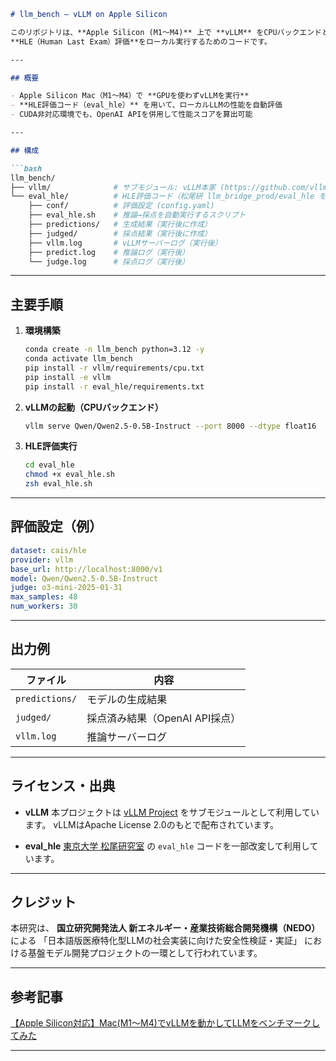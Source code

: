 ````markdown
# llm_bench — vLLM on Apple Silicon

このリポジトリは、**Apple Silicon (M1〜M4)** 上で **vLLM** をCPUバックエンドとして動作させ、  
**HLE（Human Last Exam）評価**をローカル実行するためのコードです。

---

## 概要

- Apple Silicon Mac（M1〜M4）で **GPUを使わずvLLMを実行**
- **HLE評価コード（eval_hle）** を用いて、ローカルLLMの性能を自動評価
- CUDA非対応環境でも、OpenAI APIを併用して性能スコアを算出可能

---

## 構成

```bash
llm_bench/
├── vllm/              # サブモジュール: vLLM本家 (https://github.com/vllm-project/vllm)
└── eval_hle/          # HLE評価コード（松尾研 llm_bridge_prod/eval_hle を一部改変）
    ├── conf/          # 評価設定 (config.yaml)
    ├── eval_hle.sh    # 推論→採点を自動実行するスクリプト
    ├── predictions/   # 生成結果（実行後に作成）
    ├── judged/        # 採点結果（実行後に作成）
    ├── vllm.log       # vLLMサーバーログ（実行後）
    ├── predict.log    # 推論ログ（実行後）
    └── judge.log      # 採点ログ（実行後）
````

---

## 主要手順

1. **環境構築**

   ```bash
   conda create -n llm_bench python=3.12 -y
   conda activate llm_bench
   pip install -r vllm/requirements/cpu.txt
   pip install -e vllm
   pip install -r eval_hle/requirements.txt
   ```

2. **vLLMの起動（CPUバックエンド）**

   ```bash
   vllm serve Qwen/Qwen2.5-0.5B-Instruct --port 8000 --dtype float16
   ```

3. **HLE評価実行**

   ```bash
   cd eval_hle
   chmod +x eval_hle.sh
   zsh eval_hle.sh
   ```

---

## 評価設定（例）

```yaml
dataset: cais/hle
provider: vllm
base_url: http://localhost:8000/v1
model: Qwen/Qwen2.5-0.5B-Instruct
judge: o3-mini-2025-01-31
max_samples: 48
num_workers: 30
```

---

## 出力例

| ファイル           | 内容                   |
| -------------- | -------------------- |
| `predictions/` | モデルの生成結果             |
| `judged/`      | 採点済み結果（OpenAI API採点） |
| `vllm.log`     | 推論サーバーログ             |

---

## ライセンス・出典

* **vLLM**
  本プロジェクトは [vLLM Project](https://github.com/vllm-project/vllm) をサブモジュールとして利用しています。
  vLLMはApache License 2.0のもとで配布されています。

* **eval_hle**
  [東京大学 松尾研究室](https://github.com/matsuolab/llm_bridge_prod/tree/master/eval_hle) の
  `eval_hle` コードを一部改変して利用しています。

---

## クレジット

本研究は、
**国立研究開発法人 新エネルギー・産業技術総合開発機構（NEDO）** による
「日本語版医療特化型LLMの社会実装に向けた安全性検証・実証」
における基盤モデル開発プロジェクトの一環として行われています。

---

## 参考記事

[【Apple Silicon対応】Mac(M1〜M4)でvLLMを動かしてLLMをベンチマークしてみた](https://example.com)

---

